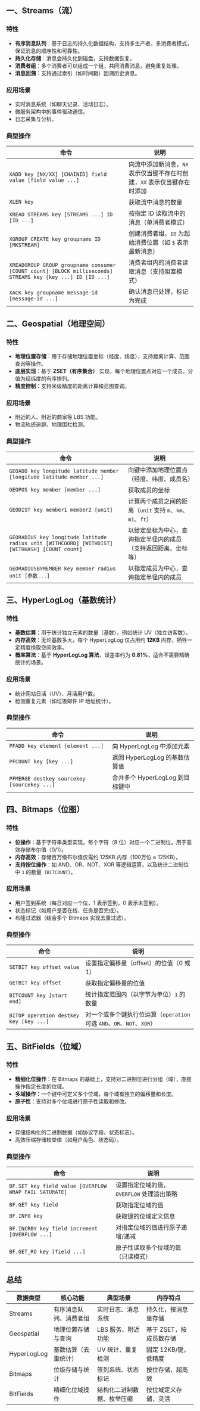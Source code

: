 ﻿## **一、Streams（流）**
### **特性**
- **有序消息队列**：基于日志的持久化数据结构，支持多生产者、多消费者模式，保证消息的顺序性和可靠性。
- **持久化存储**：消息会持久化到磁盘，支持数据恢复。
- **消费者组**：多个消费者可以组成一个组，共同消费消息，避免重复处理。
- **消息回溯**：支持通过索引（如时间戳）回溯历史消息。

### **应用场景**
- 实时消息系统（如聊天记录、活动日志）。
- 微服务架构中的事件驱动通信。
- 日志采集与分析。

### **典型操作**
| 命令 | 说明 |
|------|------|
| `XADD key [NX/XX] [CHAINID] field value [field value ...]` | 向流中添加新消息，`NX` 表示仅当键不存在时创建，`XX` 表示仅当键存在时添加 |
| `XLEN key` | 获取流中消息的数量 |
| `XREAD STREAMS key [STREAMS ...] ID [ID ...]` | 按指定 ID 读取流中的消息（单消费者模式） |
| `XGROUP CREATE key groupname ID [MKSTREAM]` | 创建消费者组，`ID` 为起始消费位置（如 `$` 表示最新消息） |
| `XREADGROUP GROUP groupname consumer [COUNT count] [BLOCK milliseconds] STREAMS key [key ...] ID [ID ...]` | 消费者组内的消费者读取消息（支持阻塞模式） |
| `XACK key groupname message-id [message-id ...]` | 确认消息已处理，标记为完成 |


## **二、Geospatial（地理空间）**
### **特性**
- **地理位置存储**：用于存储地理位置坐标（经度、纬度），支持距离计算、范围查询等操作。
- **底层实现**：基于 **ZSET（有序集合）** 实现，每个地理位置点对应一个成员，分值为经纬度的有序排列。
- **精度控制**：支持米级精度的距离计算和范围查询。

### **应用场景**
- 附近的人、附近的商家等 LBS 功能。
- 物流轨迹追踪、地理围栏检测。

### **典型操作**
| 命令 | 说明 |
|------|------|
| `GEOADD key longitude latitude member [longitude latitude member ...]` | 向键中添加地理位置点（经度、纬度、成员名） |
| `GEOPOS key member [member ...]` | 获取成员的坐标 |
| `GEODIST key member1 member2 [unit]` | 计算两个成员之间的距离（`unit` 支持 `m`、`km`、`mi`、`ft`） |
| `GEORADIUS key longitude latitude radius unit [WITHCOORD] [WITHDIST] [WITHHASH] [COUNT count]` | 以给定坐标为中心，查询指定半径内的成员（支持返回距离、坐标等） |
| `GEORADIUSBYMEMBER key member radius unit [参数...]` | 以指定成员为中心，查询指定半径内的成员 |


## **三、HyperLogLog（基数统计）**
### **特性**
- **基数估算**：用于统计独立元素的数量（基数），例如统计 UV（独立访客数）。
- **内存高效**：无论基数多大，每个 HyperLogLog 仅占用约 **12KB** 内存，牺牲一定精度换取空间效率。
- **概率算法**：基于 **HyperLogLog 算法**，误差率约为 **0.81%**，适合不需要精确统计的场景。

### **应用场景**
- 统计网站日活（UV）、月活用户数。
- 检测重复元素（如垃圾邮件 IP 地址统计）。

### **典型操作**
| 命令 | 说明 |
|------|------|
| `PFADD key element [element ...]` | 向 HyperLogLog 中添加元素 |
| `PFCOUNT key [key ...]` | 返回 HyperLogLog 的基数估算值 |
| `PFMERGE destkey sourcekey [sourcekey ...]` | 合并多个 HyperLogLog 到目标键中 |


## **四、Bitmaps（位图）**
### **特性**
- **位操作**：基于字符串类型实现，每个字符（8 位）对应一个二进制位，用于高效存储布尔值（0/1）。
- **内存高效**：存储百万级布尔值仅需约 125KB 内存（100万位 ≈ 125KB）。
- **支持按位操作**：如 AND、OR、NOT、XOR 等逻辑运算，以及统计二进制位中 `1` 的数量（`BITCOUNT`）。

### **应用场景**
- 用户签到系统（每日对应一个位，1 表示签到，0 表示未签到）。
- 状态标记（如用户是否在线、任务是否完成）。
- 布隆过滤器（结合多个 Bitmaps 实现去重过滤）。

### **典型操作**
| 命令 | 说明 |
|------|------|
| `SETBIT key offset value` | 设置指定偏移量（offset）的位值（0 或 1） |
| `GETBIT key offset` | 获取指定偏移量的位值 |
| `BITCOUNT key [start end]` | 统计指定范围内（以字节为单位）`1` 的数量 |
| `BITOP operation destkey key [key ...]` | 对一个或多个键执行位运算（`operation` 可选 `AND`、`OR`、`NOT`、`XOR`） |


## **五、BitFields（位域）**
### **特性**
- **精细化位操作**：在 Bitmaps 的基础上，支持对二进制位进行分组（域），直接操作指定长度的位域。
- **多域操作**：一个键中可定义多个位域，每个域有独立的偏移量和长度。
- **原子性**：支持对多个位域进行原子性读取和修改。

### **应用场景**
- 存储结构化的二进制数据（如协议字段、状态标志）。
- 高效压缩存储枚举值（如用户角色、状态码）。

### **典型操作**
| 命令 | 说明 |
|------|------|
| `BF.SET key field value [OVERFLOW WRAP FAIL SATURATE]`  | 设置指定位域的值，`OVERFLOW` 处理溢出策略 |
| `BF.GET key field` | 获取指定位域的值 |
| `BF.INFO key` | 获取键的位域定义信息 |
| `BF.INCRBY key field increment [OVERFLOW ...]` | 对指定位域的值进行原子递增/递减 |
| `BF.GET_RO key [field ...]` | 原子性读取多个位域的值（只读模式） |


## **总结**
| 数据类型       | 核心功能                          | 典型场景                          | 内存特点         |
|----------------|-----------------------------------|-----------------------------------|------------------|
| Streams        | 有序消息队列、消费者组            | 实时日志、消息系统                | 持久化，按消息量存储 |
| Geospatial     | 地理位置存储与查询                | LBS 服务、附近功能                | 基于 ZSET，按成员数存储 |
| HyperLogLog    | 基数估算（去重统计）              | UV 统计、重复检测                  | 固定 12KB/键，低精度 |
| Bitmaps        | 位级存储与统计                    | 签到系统、状态标记                | 按位存储，超高效 |
| BitFields      | 精细化位域操作                    | 结构化二进制数据、枚举压缩        | 按位域定义存储，灵活 |


